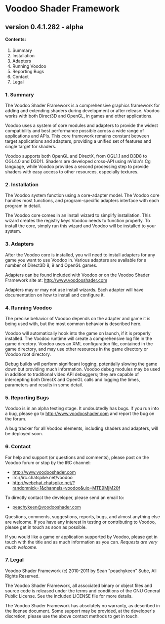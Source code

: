 
# Voodoo Shader Framework
## version 0.4.1.282 - alpha

#### Contents:
1. Summary
2. Installation
3. Adapters
4. Running Voodoo
5. Reporting Bugs
6. Contact 
7. Legal


### 1. Summary

The Voodoo Shader Framework is a comprehensive graphics framework for adding and extending shaders 
during development or after release. Voodoo works with both Direct3D and OpenGL, in games and other 
applications.

Voodoo uses a system of core modules and adapters to provide the widest compatibility and best
performance possible across a wide range of applications and APIs. This core framework remains 
constant between target applications and adapters, providing a unified set of features and single 
target for shaders.

Voodoo supports both OpenGL and DirectX, from OGL1.1 and D3D8 to OGL4.0 and D3D11. Shaders are 
developed cross-API using nVidia's Cg language, while Voodoo provides a second processing step to 
provide shaders with easy access to other resources, especially textures.


### 2. Installation

The Voodoo system function using a core-adapter model. The Voodoo core handles most functions, and
program-specific adapters interface with each program in detail. 

The Voodoo core comes in an install wizard to simplify installation. This wizard creates the
registry keys Voodoo needs to function properly. To install the core, simply run this wizard and
Voodoo will be installed to your system.


### 3. Adapters

After the Voodoo core is installed, you will need to install adapters for any game you want to use
Voodoo in. Various adapters are available for a number of Direct3D 8, 9 and OpenGL games.

Adapters can be found included with Voodoo or on the Voodoo Shader Framework site at:
    http://www.voodooshader.com

Adapters may or may not use install wizards. Each adapter will have documentation on how to install
and configure it. 


### 4. Running Voodoo

The precise behavior of Voodoo depends on the adapter and game it is being used with, but the most
common behavior is described here.

Voodoo will automatically hook into the game on launch, if it is properly installed. The Voodoo 
runtime will create a comprehensive log file in the game directory. Voodoo uses an XML configuration
file, contained in the game directory, and may use other resources in the game directory or Voodoo
root directory.

Debug builds will perform significant logging, potentially slowing the game down but providing much
information. Voodoo debug modules may be used in addition to traditional video API debuggers; they
are capable of intercepting both DirectX and OpenGL calls and logging the times, parameters and
results in some detail.


### 5. Reporting Bugs

Voodoo is in an alpha testing stage. It undoubtedly has bugs. If you run into a bug, please go 
to http://www.voodooshader.com and report the bug on the forum.

A bug tracker for all Voodoo elements, including shaders and adapters, will be deployed soon.


### 6. Contact 

For help and support (or questions and comments), please post on the Voodoo forum or stop by the 
IRC channel:
 * http://www.voodooshader.com
 * irc://irc.chatspike.net/voodoo
 * http://webchat.chatspike.net/?randomnick=1&channels=voodoo&uio=MTE9MjM20f

 To directly contact the developer, please send an email to:
 * peachykeen@voodooshader.com
    
Questions, comments, suggestions, reports, bugs, and almost anything else are welcome. If you have
any interest in testing or contributing to Voodoo, please get in touch as soon as possible.

If you would like a game or application supported by Voodoo, please get in touch with the title
and as much information as you can. _Requests are very much welcome_.

### 7. Legal

Voodoo Shader Framework (c) 2010-2011 by Sean "peachykeen" Sube, All Rights Reserved.

The Voodoo Shader Framework, all associated binary or object files and source code is released 
under the terms and conditions of the GNU General Public License. See the included LICENSE file for
more details.

The Voodoo Shader Framework has absolutely no warranty, as described in the license document. Some
support may be provided, at the developer's discretion; please use the above contact methods to get
in touch.
